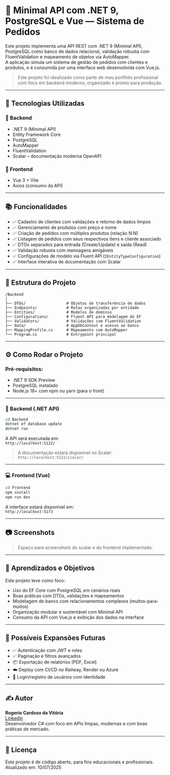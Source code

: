 # 🧾 Minimal API com .NET 9, PostgreSQL e Vue — Sistema de Pedidos

Este projeto implementa uma API REST com .NET 9 (Minimal API), PostgreSQL como banco de dados relacional, validação robusta com FluentValidation e mapeamento de objetos via AutoMapper.  
A aplicação simula um sistema de gestão de pedidos com clientes e produtos, e é consumida por uma interface web desenvolvida com Vue.js.

> Este projeto foi idealizado como parte de meu portfólio profissional com foco em backend moderno, organizado e pronto para produção.

---

## 🔧 Tecnologias Utilizadas

### 🧠 Backend
- .NET 9 (Minimal API)
- Entity Framework Core
- PostgreSQL
- AutoMapper
- FluentValidation
- Scalar – documentação moderna OpenAPI

### 🎨 Frontend
- Vue 3 + Vite
- Axios (consumo da API)

---

## 📚 Funcionalidades

- ✅ Cadastro de clientes com validações e retorno de dados limpos
- ✅ Gerenciamento de produtos com preço e nome
- ✅ Criação de pedidos com múltiplos produtos (relação N:N)
- ✅ Listagem de pedidos com seus respectivos itens e cliente associado
- ✅ DTOs separados para entrada (Create/Update) e saída (Read)
- ✅ Validação robusta com mensagens amigáveis
- ✅ Configurações de modelo via Fluent API (`IEntityTypeConfiguration`)
- ✅ Interface interativa de documentação com Scalar

---

## 🧱 Estrutura do Projeto

```
/Backend
│
├── DTOs/                  # Objetos de transferência de dados
├── Endpoints/             # Rotas organizadas por entidade
├── Entities/              # Modelos de domínio
├── Configurations/        # Fluent API para modelagem do EF
├── Validators/            # Validações com FluentValidation
├── Data/                  # AppDbContext e acesso ao banco
├── MappingProfile.cs      # Mapeamento com AutoMapper
└── Program.cs             # Entrypoint principal
```

---

## ⚙️ Como Rodar o Projeto

### Pré-requisitos:

- .NET 9 SDK Preview
- PostgreSQL instalado
- Node.js 18+ com npm ou yarn (para o front)

---

### 🔄 Backend (.NET API)

```bash
cd Backend
dotnet ef database update
dotnet run
```

A API será executada em:  
`http://localhost:5122/`

> A documentação estará disponível no Scalar: `http://localhost:5122/scalar/`

---

### 💻 Frontend (Vue)

```bash
cd Frontend
npm install
npm run dev
```

A interface estará disponível em:  
`http://localhost:5173`

---

## 📷 Screenshots

> Espaço para screenshots do scalar e do frontend implementado.

---

## 🧠 Aprendizados e Objetivos

Este projeto teve como foco:

- Uso do EF Core com PostgreSQL em cenários reais
- Boas práticas com DTOs, validações e mapeamentos
- Modelagem de banco com relacionamentos complexos (muitos-para-muitos)
- Organização modular e sustentável com Minimal API
- Consumo da API com Vue.js e exibição dos dados na interface

---

## 🔄 Possíveis Expansões Futuras

- ✅ Autenticação com JWT e roles
- ✅ Paginação e filtros avançados
- 📦 Exportação de relatórios (PDF, Excel)
- ☁️ Deploy com CI/CD no Railway, Render ou Azure
- 🔐 Login/registro de usuários com identidade

---

## ✍️ Autor

**Rogerio Cardoso da Vitória**  
[LinkedIn](https://www.linkedin.com/in/rogeriodavcardoso/)  
Desenvolvedor C# com foco em APIs limpas, modernas e com boas práticas de mercado.

---

## 📄 Licença

Este projeto é de código aberto, para fins educacionais e profissionais.  
Atualizado em: 10/07/2025
